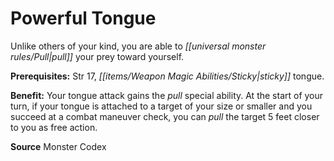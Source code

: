 ﻿---
cssclass: [feats]

---
# Powerful Tongue

Unlike others of your kind, you are able to _[[universal monster rules/Pull|pull]]_ your prey toward yourself.

**Prerequisites:** Str 17, _[[items/Weapon Magic Abilities/Sticky|sticky]]_ tongue.

**Benefit:** Your tongue attack gains the _pull_ special ability. At the start of your turn, if your tongue is attached to a target of your size or smaller and you succeed at a combat maneuver check, you can _pull_ the target 5 feet closer to you as free action.

**Source** Monster Codex